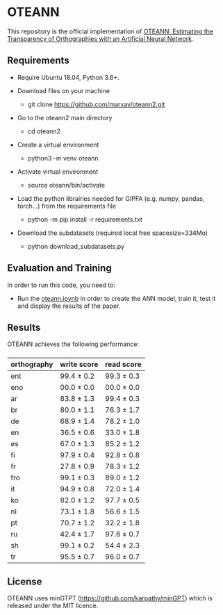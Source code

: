 # OTEANN 

This repository is the official implementation of [OTEANN: Estimating the Transparency of Orthographies with an Artificial Neural Network](https://arxiv.org/abs/2006.07573).

## Requirements

* Require Ubuntu 18.04, Python 3.6+.

* Download files on your machine
  * git clone https://github.com/marxav/oteann2.git

* Go to the oteann2 main directory
  * cd oteann2 

* Create a virtual environment
  * python3 -m venv oteann 

* Activate virtual environment
  * source oteann/bin/activate

* Load the python librairies needed for GIPFA (e.g. numpy, pandas, torch...) from the requirements file
  * python -m pip install -r requirements.txt
  
* Download the subdatasets (required local free spacesize=334Mo)
  * python download_subdatasets.py

## Evaluation and Training

In order to run this code, you need to:
* Run the [oteann.ipynb](oteann.ipynb) in order to create the ANN model, train it, test it and display the results of the paper.

## Results

OTEANN achieves the following performance:

### 

|orthography| write score| read score |
|-----------|------------|------------|
|    ent    | 99.4 ± 0.2 | 99.3 ± 0.3 |
|    eno    | 00.0 ± 0.0 | 00.0 ± 0.0 |
|    ar     | 83.8 ± 1.3 | 99.4 ± 0.3 |
|    br     | 80.0 ± 1.1 | 76.3 ± 1.7 |
|    de     | 68.9 ± 1.4 | 78.2 ± 1.0 |
|    en     | 36.5 ± 0.6 | 33.0 ± 1.8 |
|    es     | 67.0 ± 1.3 | 85.2 ± 1.2 |
|    fi     | 97.9 ± 0.4 | 92.8 ± 0.8 |
|    fr     | 27.8 ± 0.9 | 78.3 ± 1.2 |
|    fro    | 99.1 ± 0.3 | 89.0 ± 1.2 |
|    it     | 94.9 ± 0.8 | 72.0 ± 1.4 |
|    ko     | 82.0 ± 1.2 | 97.7 ± 0.5 |
|    nl     | 73.1 ± 1.8 | 56.6 ± 1.5 |
|    pt     | 70.7 ± 1.2 | 32.2 ± 1.8 |
|    ru     | 42.4 ± 1.7 | 97.6 ± 0.7 |
|    sh     | 99.1 ± 0.2 | 54.4 ± 2.3 |
|    tr     | 95.5 ± 0.7 | 96.0 ± 0.7 |

## License

OTEANN uses minGTPT (https://github.com/karpathy/minGPT) which is released under the MIT licence.

